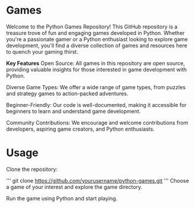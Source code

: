 # Games
Welcome to the Python Games Repository! This GitHub repository is a treasure trove of fun and engaging games developed in Python. Whether you're a passionate gamer or a Python enthusiast looking to explore game development, you'll find a diverse collection of games and resources here to quench your gaming thirst.

**Key Features**
Open Source: All games in this repository are open source, providing valuable insights for those interested in game development with Python.

Diverse Game Types: We offer a wide range of game types, from puzzles and strategy games to action-packed adventures.

Beginner-Friendly: Our code is well-documented, making it accessible for beginners to learn and understand game development.

Community Contributions: We encourage and welcome contributions from developers, aspiring game creators, and Python enthusiasts.

# Usage

Clone the repository:

 '''
  git clone https://github.com/yourusername/python-games.git
 '''
Choose a game of your interest and explore the game directory.

Run the game using Python and start playing.
